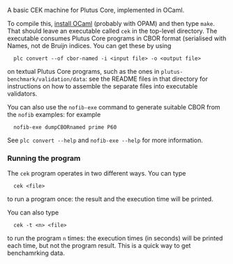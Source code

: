 A basic CEK machine for Plutus Core, implemented in OCaml.

To compile this, [install OCaml](https://ocaml.org/docs/install.html) (probably
with OPAM) and then type `make`.  That should leave an executable called `cek`
in the top-level directory.  The executable consumes Plutus Core programs in
CBOR format (serialised with Names, not de Bruijn indices.  You can get these by
using

```
  plc convert --of cbor-named -i <input file> -o <output file>
```

on textual Plutus Core programs, such as the ones in
`plutus-benchmark/validation/data`: see the README files in that directory for instructions
on how to assemble the separate files into executable validators.

You can also use the `nofib-exe` command to generate suitable CBOR from the `nofib` examples:
for example

```
  nofib-exe dumpCBORnamed prime P60
```

See `plc convert --help` and `nofib-exe --help` for more information.

### Running the program

The `cek` program operates in two different ways.  You can type

```
  cek <file>
```
to run a program once: the result and the execution time will be printed.

You can also type
```
  cek -t <n> <file>
```

to run the program `n` times: the execution times (in seconds) will be printed
each time, but not the program result.  This is a quick way to get benchamrking
data.